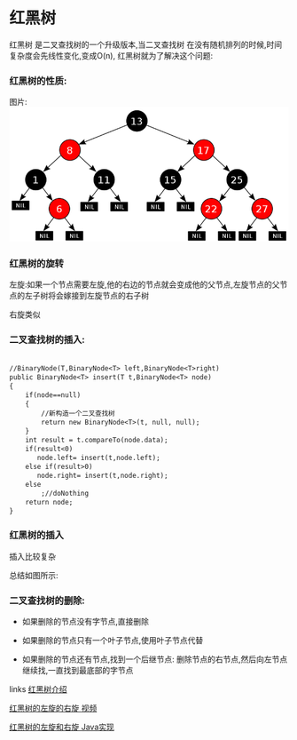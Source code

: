 # 红黑树
红黑树 是二叉查找树的一个升级版本,当二叉查找树 在没有随机排列的时候,时间复杂度会先线性变化,变成O(n),
红黑树就为了解决这个问题:

### 红黑树的性质:
图片:
![image](https://github.com/julycoding/The-Art-Of-Programming-By-July/blob/master/ebook/images/rbtree/1.png)


### 红黑树的旋转
左旋:如果一个节点需要左旋,他的右边的节点就会变成他的父节点,左旋节点的父节点的左子树将会嫁接到左旋节点的右子树

右旋类似

### 二叉查找树的插入:
````

//BinaryNode(T,BinaryNode<T> left,BinaryNode<T>right)
public BinaryNode<T> insert(T t,BinaryNode<T> node)  
{  
    if(node==null)  
    {  
        //新构造一个二叉查找树  
        return new BinaryNode<T>(t, null, null);  
    }  
    int result = t.compareTo(node.data);  
    if(result<0)  
       node.left= insert(t,node.left);  
    else if(result>0)  
       node.right= insert(t,node.right);  
    else  
        ;//doNothing  
    return node;  
}  
````

### 红黑树的插入
插入比较复杂

总结如图所示:

### 二叉查找树的删除:

- 如果删除的节点没有字节点,直接删除

- 如果删除的节点只有一个叶子节点,使用叶子节点代替

- 如果删除的节点还有节点,找到一个后继节点: 删除节点的右节点,然后向左节点继续找,一直找到最底部的字节点










links
[红黑树介绍](https://github.com/julycoding/The-Art-Of-Programming-By-July/blob/master/ebook/zh/03.01.md)

[红黑树的左旋的右旋 视频](https://www.youtube.com/watch?v=95s3ndZRGbk)

[红黑树的左旋和右旋 Java实现](https://blog.csdn.net/eson_15/article/details/51144079)